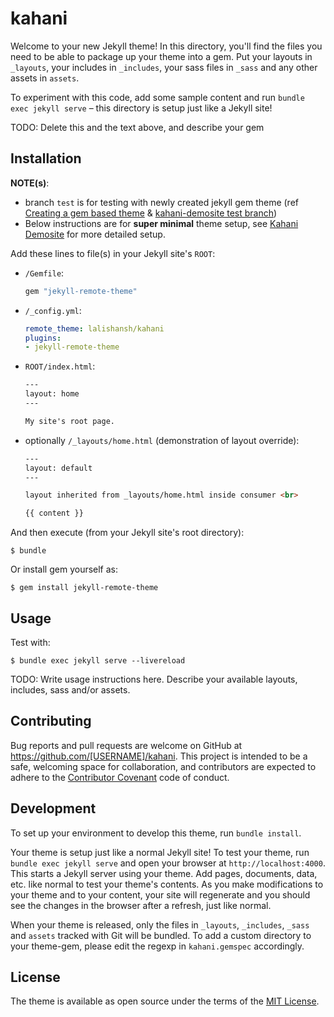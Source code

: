 # kahani

Welcome to your new Jekyll theme! In this directory, you'll find the files you need to be able to package up your theme into a gem. Put your layouts in `_layouts`, your includes in `_includes`, your sass files in `_sass` and any other assets in `assets`.

To experiment with this code, add some sample content and run `bundle exec jekyll serve` – this directory is setup just like a Jekyll site!

TODO: Delete this and the text above, and describe your gem

## Installation

**NOTE(s)**: 
- branch `test` is for testing with newly created jekyll gem theme (ref [Creating a gem based theme](https://jekyllrb.com/docs/themes/#creating-a-gem-based-theme) & [kahani-demosite test branch](https://github.com/lalishansh/kahani-demosite/tree/test))
- Below instructions are for **super minimal** theme setup, see [Kahani Demosite](https://github.com/lalishansh/kahani-demosite) for more detailed setup.

Add these lines to file(s) in your Jekyll site's `ROOT`:

- `/Gemfile`:
    ```ruby
    gem "jekyll-remote-theme"
    ```

- `/_config.yml`:
    ```yaml
    remote_theme: lalishansh/kahani
    plugins:
    - jekyll-remote-theme
    ```

- `ROOT/index.html`:    
    ```html
    ---
    layout: home
    ---

    My site's root page.
    ```

- optionally `/_layouts/home.html` (demonstration of layout override):
    ```html
    ---
    layout: default
    ---

    layout inherited from _layouts/home.html inside consumer <br>

    {{ content }}
    ```

And then execute (from your Jekyll site's root directory):

    $ bundle

Or install gem yourself as:

    $ gem install jekyll-remote-theme

## Usage

Test with:

    $ bundle exec jekyll serve --livereload

TODO: Write usage instructions here. Describe your available layouts, includes, sass and/or assets.

## Contributing

Bug reports and pull requests are welcome on GitHub at https://github.com/[USERNAME]/kahani. This project is intended to be a safe, welcoming space for collaboration, and contributors are expected to adhere to the [Contributor Covenant](https://www.contributor-covenant.org/) code of conduct.

## Development

To set up your environment to develop this theme, run `bundle install`.

Your theme is setup just like a normal Jekyll site! To test your theme, run `bundle exec jekyll serve` and open your browser at `http://localhost:4000`. This starts a Jekyll server using your theme. Add pages, documents, data, etc. like normal to test your theme's contents. As you make modifications to your theme and to your content, your site will regenerate and you should see the changes in the browser after a refresh, just like normal.

When your theme is released, only the files in `_layouts`, `_includes`, `_sass` and `assets` tracked with Git will be bundled.
To add a custom directory to your theme-gem, please edit the regexp in `kahani.gemspec` accordingly.

## License

The theme is available as open source under the terms of the [MIT License](https://opensource.org/licenses/MIT).
